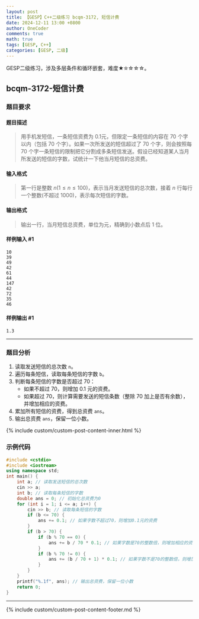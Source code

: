 ```yaml
---
layout: post
title: 【GESP】C++二级练习 bcqm-3172, 短信计费
date: 2024-12-11 13:00 +0800
author: OneCoder
comments: true
math: true
tags: [GESP, C++]
categories: [GESP, 二级]
---
```

GESP二级练习，涉及多层条件和循环嵌套，难度★✮☆☆☆。

<!--more-->

## bcqm-3172-短信计费

### 题目要求

#### 题目描述

>用手机发短信，一条短信资费为 0.1元，但限定一条短信的内容在 70 个字以内（包括 70 个字）。如果一次所发送的短信超过了 70 个字，则会按照每 70 个字一条短信的限制把它分割成多条短信发送。假设已经知道某人当月所发送的短信的字数，试统计一下他当月短信的总资费。

#### 输入格式

>第一行是整数 $n(1≤n≤100)$，表示当月发送短信的总次数，接着 $n$ 行每行一个整数(不超过 1000)，表示每次短信的字数。

#### 输出格式

>输出一行，当月短信总资费，单位为元，精确到小数点后 1 位。

#### 样例输入 #1

```console
10
39
49
42
61
44
147
42
72
35
46
```

#### 样例输出 #1

```console
1.3
```

---

### 题目分析

1. 读取发送短信的总次数 `n`。
2. 遍历每条短信，读取每条短信的字数 `b`。
3. 判断每条短信的字数是否超过 70：
   - 如果不超过 70，则增加 0.1 元的资费。
   - 如果超过 70，则计算需要发送的短信条数（整除 70 加上是否有余数），并增加相应的资费。
4. 累加所有短信的资费，得到总资费 `ans`。
5. 输出总资费 `ans`，保留一位小数。

{% include custom/custom-post-content-inner.html %}

### 示例代码

```cpp
#include <cstdio>
#include <iostream>
using namespace std;
int main() {
    int a; // 读取发送短信的总次数
    cin >> a;
    int b; // 读取每条短信的字数
    double ans = 0; // 初始化总资费为0
    for (int i = 1; i <= a; i++) {
        cin >> b; // 读取每条短信的字数
        if (b <= 70) {
            ans += 0.1; // 如果字数不超过70，则增加0.1元的资费
        }
        if (b > 70) {
            if (b % 70 == 0) {
                ans += b / 70 * 0.1; // 如果字数是70的整数倍，则增加相应的资费
            }
            if (b % 70 != 0) {
                ans += (b / 70 + 1) * 0.1; // 如果字数不是70的整数倍，则增加相应的资费，并考虑多出的字数
            }
        }
    }
    printf("%.1f", ans); // 输出总资费，保留一位小数
    return 0;
}
```

---

{% include custom/custom-post-content-footer.md %}
